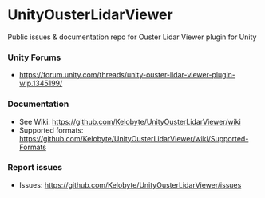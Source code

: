 # UnityOusterLidarViewer
Public issues & documentation repo for Ouster Lidar Viewer plugin for Unity

### Unity Forums
- https://forum.unity.com/threads/unity-ouster-lidar-viewer-plugin-wip.1345199/
  
### Documentation
- See Wiki: https://github.com/Kelobyte/UnityOusterLidarViewer/wiki
- Supported formats: https://github.com/Kelobyte/UnityOusterLidarViewer/wiki/Supported-Formats

### Report issues
- Issues: https://github.com/Kelobyte/UnityOusterLidarViewer/issues
